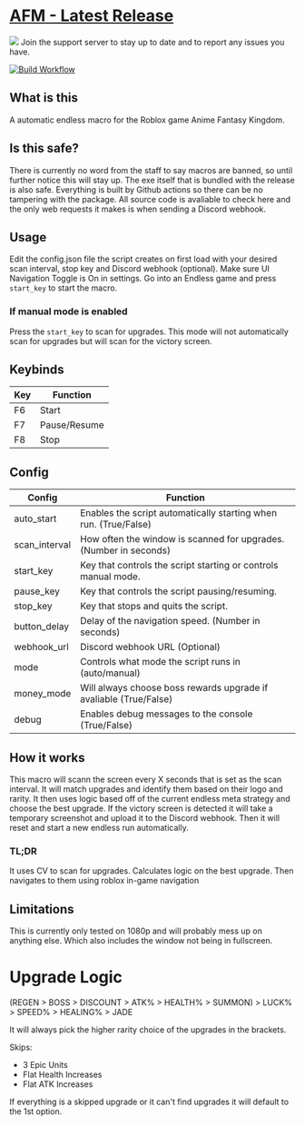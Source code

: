 # [AFM - Latest Release](https://github.com/daftuyda/AFM/releases/download/v1.0/AFM.zip)
 [![](https://dcbadge.limes.pink/api/server/https://discord.gg/BzVmGXQ22e)](https://discord.gg/BzVmGXQ22e)
 Join the support server to stay up to date and to report any issues you have.
 
 [![Build Workflow](https://github.com/daftuyda/AFM/actions/workflows/build.yml/badge.svg)](https://github.com/daftuyda/AFM/actions/workflows/build.yml)

## What is this
 A automatic endless macro for the Roblox game Anime Fantasy Kingdom.

## Is this safe?
 There is currently no word from the staff to say macros are banned, so until further notice this will stay up. The exe itself that is bundled with the release is also safe. Everything is built by Github actions so there can be no tampering with the package. All source code is avaliable to check here and the only web requests it makes is when sending a Discord webhook.

## Usage
 Edit the config.json file the script creates on first load with your desired scan interval, stop key and Discord webhook (optional).
 Make sure UI Navigation Toggle is On in settings.
 Go into an Endless game and press `start_key` to start the macro.

 ### If manual mode is enabled
 Press the `start_key` to scan for upgrades.
 This mode will not automatically scan for upgrades but will scan for the victory screen.

## Keybinds
| Key | Function     |
|-----|--------------|
| F6  | Start        |
| F7  | Pause/Resume |
| F8  | Stop         |

## Config

| Config        | Function                                                          |
|---------------|-------------------------------------------------------------------|
| auto_start    | Enables the script automatically starting when run. (True/False)  |
| scan_interval | How often the window is scanned for upgrades. (Number in seconds) |
| start_key     | Key that controls the script starting or controls manual mode.    |
| pause_key     | Key that controls the script pausing/resuming.                    |
| stop_key      | Key that stops and quits the script.                              |
| button_delay  | Delay of the navigation speed. (Number in seconds)                |
| webhook_url   | Discord webhook URL (Optional)                                    |
| mode          | Controls what mode the script runs in (auto/manual)               |
| money_mode    | Will always choose boss rewards upgrade if avaliable (True/False) |
| debug         | Enables debug messages to the console (True/False)                |

## How it works
 This macro will scann the screen every X seconds that is set as the scan interval.
 It will match upgrades and identify them based on their logo and rarity.
 It then uses logic based off of the current endless meta strategy and choose the best upgrade.
 If the victory screen is detected it will take a temporary screenshot and upload it to the Discord webhook.
 Then it will reset and start a new endless run automatically.

### TL;DR
 It uses CV to scan for upgrades.
 Calculates logic on the best upgrade.
 Then navigates to them using roblox in-game navigation

## Limitations
 This is currently only tested on 1080p and will probably mess up on anything else.
 Which also includes the window not being in fullscreen.

# Upgrade Logic
 (REGEN > BOSS > DISCOUNT > ATK% > HEALTH% > SUMMON) > LUCK% > SPEED% > HEALING% > JADE

 It will always pick the higher rarity choice of the upgrades in the brackets.
 
 Skips:
 - 3 Epic Units
 - Flat Health Increases
 - Flat ATK Increases

 If everything is a skipped upgrade or it can't find upgrades it will default to the 1st option.
